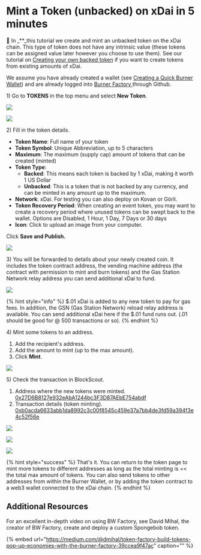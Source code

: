 # Mint a Token \(unbacked\) on xDai in 5 minutes

🍬 In _\*\*_this tutorial we create and mint an unbacked token on the xDai chain. This type of token does not have any intrinsic value \(these tokens can be assigned value later however you choose to use them\). See our tutorial on [Creating your own backed token](creating-your-own-burner-wallet-token.md) if you want to create tokens from existing amounts of xDai.

We assume you have already created a wallet \(see [Creating a Quick Burner Wallet](creating-a-quick-burner-wallet.md)\) and are already logged into [Burner Factory ](https://github.com/xdaichain/site/tree/79d38a816d4feece3a4ec12a3d28b5f9c994593c/for-developers/developer-resources/burner-wallet-factory/www.burnerfactory.com)through Github.

1\) Go to **TOKENS** in the top menu and select **New Token**.

![](../../../.gitbook/assets/token1.png)

![](../../../.gitbook/assets/bwnt1.png)

2\) Fill in the token details.

* **Token Name**: Full name of your token
* **Token Symbol**: Unique Abbreviation, up to 5 characters
* **Maximum**: The maximum \(supply cap\) amount of tokens that can be created \(minted\)
* **Token Type**:  
  * **Backed**:  This means each token is backed by 1 xDai, making it worth 1 US Dollar
  * **Unbacked**: This is a token that is not backed by any currency, and can be minted in any amount up to the maximum. 
* **Network**: xDai.  For testing you can also deploy on Kovan or Görli.
* **Token Recovery Period**:  When creating an event token, you may want to create a recovery period where unused tokens can be swept back to the wallet. Options are Disabled, 1 Hour, 1 Day, 7 Days or 30 days
* **Icon**: Click to upload an image from your computer.

Click **Save and Publish.**

![](../../../.gitbook/assets/bw-2.png)

3\) You will be forwarded to details about your newly created coin. It includes the token contract address, the vending machine address \(the contract with permission to mint and burn tokens\) and the Gas Station Network relay address you can send additional xDai to fund.

![](../../../.gitbook/assets/bw-details.png)

{% hint style="info" %}
$.01 xDai is added to any new token to pay for gas fees. In addition, the GSN \(Gas Station Network\) reload relay address is available. You can send additional xDai here if the $.01 fund runs out. \(.01 should be good for @ 500 transactions or so\).
{% endhint %}

4\) Mint some tokens to an address.

1. Add the recipient's address.
2. Add the amount to mint \(up to the max amount\).
3. Click **Mint**.

![](../../../.gitbook/assets/bw3.png)

5\) Check the transaction in BlockScout.

1. Address where the new tokens were minted. [0x27D6B8127e932eAbA1244bc3F3D87AEbE754abdf](https://blockscout.com/xdai/mainnet/address/0x27D6B8127e932eAbA1244bc3F3D87AEbE754abdf)
2. Transaction details \(token minting\). [0xb0acda6633abb1da8992c3c00f8545c459e37a7bb4de3fd59a394f3e4c52f56e](https://blockscout.com/xdai/mainnet/tx/0xb0acda6633abb1da8992c3c00f8545c459e37a7bb4de3fd59a394f3e4c52f56e)

![](../../../.gitbook/assets/bw4.png)

![](../../../.gitbook/assets/bw-bs1.png)

![](../../../.gitbook/assets/bw-bs2.png)

{% hint style="success" %}
That's it. You can return to the token page to mint more tokens to different addresses as long as the total minting is =&lt; the total max amount of tokens. You can also send tokens to other addresses from within the Burner Wallet, or by adding the token contract to a web3 wallet connected to the xDai chain.
{% endhint %}

## Additional Resources

For an excellent in-depth video on using BW Factory, see David Mihal, the creator of BW Factory, create and deploy a custom Spongebob token.

{% embed url="https://medium.com/@dmihal/token-factory-build-tokens-pop-up-economies-with-the-burner-factory-39ccea9f47ac" caption="" %}

